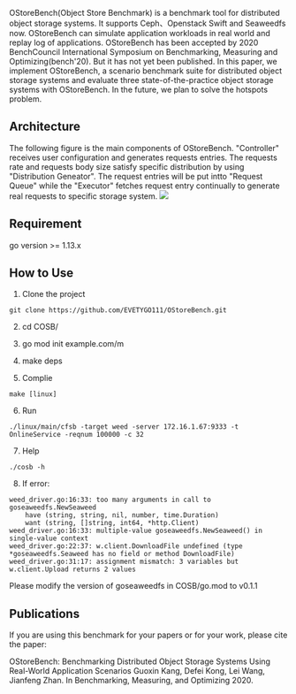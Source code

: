 OStoreBench(Object Store Benchmark) is a benchmark tool for distributed object storage systems. It supports Ceph、Openstack Swift and Seaweedfs now. OStoreBench can simulate application workloads in real world and replay log of applications.
OStoreBench has been accepted by 2020 BenchCouncil International Symposium on Benchmarking, Measuring and Optimizing(bench'20).  But it  has not yet been published. In this paper, we implement OStoreBench, a scenario benchmark suite for distributed object storage systems and evaluate three state-of-the-practice object storage systems with OStoreBench. In the future, we plan to solve the hotspots problem.

## Architecture
The following figure is the main components of OStoreBench. "Controller" receives user configuration and generates requests entries. The requests rate and requests body size satisfy specific distribution by using "Distribution Geneator". The request entries will be put intto "Request Queue" while the "Executor" fetches request entry continually to generate real requests to specific storage system.
![](http://7sbpmg.com1.z0.glb.clouddn.com/blog/images/cfsb_impl.png)

## Requirement
go version >= 1.13.x

## How to Use
1. Clone the project
```
git clone https://github.com/EVETYGO111/OStoreBench.git
```
2. cd COSB/

3. go mod init example.com/m

4. make deps

5. Complie
```
make [linux]
```
6. Run
```
./linux/main/cfsb -target weed -server 172.16.1.67:9333 -t OnlineService -reqnum 100000 -c 32
```
7. Help
```
./cosb -h
```
8. If error:
```
weed_driver.go:16:33: too many arguments in call to goseaweedfs.NewSeaweed
	have (string, string, nil, number, time.Duration)
	want (string, []string, int64, *http.Client)
weed_driver.go:16:33: multiple-value goseaweedfs.NewSeaweed() in single-value context
weed_driver.go:22:37: w.client.DownloadFile undefined (type *goseaweedfs.Seaweed has no field or method DownloadFile)
weed_driver.go:31:17: assignment mismatch: 3 variables but w.client.Upload returns 2 values
```
Please modify the version of goseaweedfs in COSB/go.mod to v0.1.1

## Publications
If you are using this benchmark for your papers or for your work, please cite the paper:

OStoreBench: Benchmarking Distributed Object Storage Systems Using Real-World Application Scenarios Guoxin Kang, Defei Kong, Lei Wang, Jianfeng Zhan. In Benchmarking, Measuring, and Optimizing 2020.
